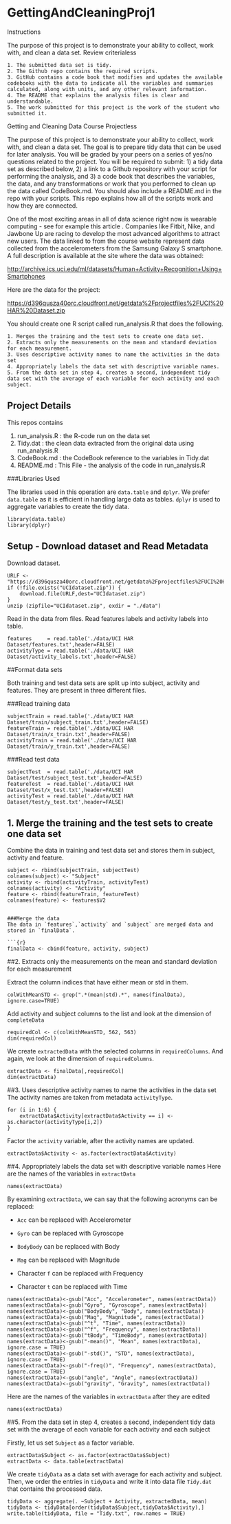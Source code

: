 # GettingAndCleaningProj1

Instructions

The purpose of this project is to demonstrate your ability to collect, work with, and clean a data set.
Review criterialess 

    1. The submitted data set is tidy.
    2. The Github repo contains the required scripts.
    3. GitHub contains a code book that modifies and updates the available codebooks with the data to indicate all the variables and summaries calculated, along with units, and any other relevant information.
    4. The README that explains the analysis files is clear and understandable.
    5. The work submitted for this project is the work of the student who submitted it.

Getting and Cleaning Data Course Projectless 

The purpose of this project is to demonstrate your ability to collect, work with, and clean a data set. The goal is to prepare tidy data that can be used for later analysis. You will be graded by your peers on a series of yes/no questions related to the project. You will be required to submit: 1) a tidy data set as described below, 2) a link to a Github repository with your script for performing the analysis, and 3) a code book that describes the variables, the data, and any transformations or work that you performed to clean up the data called CodeBook.md. You should also include a README.md in the repo with your scripts. This repo explains how all of the scripts work and how they are connected.

One of the most exciting areas in all of data science right now is wearable computing - see for example this article . Companies like Fitbit, Nike, and Jawbone Up are racing to develop the most advanced algorithms to attract new users. The data linked to from the course website represent data collected from the accelerometers from the Samsung Galaxy S smartphone. A full description is available at the site where the data was obtained:

http://archive.ics.uci.edu/ml/datasets/Human+Activity+Recognition+Using+Smartphones

Here are the data for the project:

https://d396qusza40orc.cloudfront.net/getdata%2Fprojectfiles%2FUCI%20HAR%20Dataset.zip

You should create one R script called run_analysis.R that does the following.

    1. Merges the training and the test sets to create one data set.
    2. Extracts only the measurements on the mean and standard deviation for each measurement.
    3. Uses descriptive activity names to name the activities in the data set
    4. Appropriately labels the data set with descriptive variable names.
    5. From the data set in step 4, creates a second, independent tidy data set with the average of each variable for each activity and each subject.


## Project Details

This repos contains
   1. run_analysis.R : the R-code run on the data set
   2. Tidy.dat : the clean data extracted from the original data using run_analysis.R
   3. CodeBook.md : the CodeBook reference to the variables in Tidy.dat
   4. README.md : This File - the analysis of the code in run_analysis.R
   

###Libraries Used

The libraries used in this operation are `data.table` and `dplyr`. We prefer `data.table` as it is efficient in handling large data as tables. `dplyr` is used to aggregate variables to create the tidy data.

```{r, message=FALSE}
library(data.table)
library(dplyr)
```


## Setup - Download dataset and Read Metadata
Download dataset.
```{r}
URLF <- "https://d396qusza40orc.cloudfront.net/getdata%2Fprojectfiles%2FUCI%20HAR%20Dataset.zip"
if (!file.exists("UCIdataset.zip")) {
    download.file(URLF,dest="UCIdataset.zip")
}
unzip (zipfile="UCIdataset.zip", exdir = "./data")
```

Read in the data from files. Read features labels and activity labels into table.
```{r}
features     = read.table('./data/UCI HAR Dataset/features.txt',header=FALSE)
activityType = read.table('./data/UCI HAR Dataset/activity_labels.txt',header=FALSE)
```

##Format data sets

Both training and test data sets are split up into subject, activity and features. They are present in three different files. 

###Read training data
```{r}
subjectTrain = read.table('./data/UCI HAR Dataset/train/subject_train.txt',header=FALSE)
featureTrain = read.table('./data/UCI HAR Dataset/train/x_train.txt',header=FALSE)
activityTrain = read.table('./data/UCI HAR Dataset/train/y_train.txt',header=FALSE)
```

###Read test data
```{r}
subjectTest  = read.table('./data/UCI HAR Dataset/test/subject_test.txt',header=FALSE)
featureTest  = read.table('./data/UCI HAR Dataset/test/x_test.txt',header=FALSE)
activityTest = read.table('./data/UCI HAR Dataset/test/y_test.txt',header=FALSE)
```


## 1. Merge the training and the test sets to create one data set
Combine the data in training and test data set and stores them in subject, activity and feature.
```{r}
subject <- rbind(subjectTrain, subjectTest)
colnames(subject) <- "Subject"
activity <- rbind(activityTrain, activityTest)
colnames(activity) <- "Activity"
feature <- rbind(featureTrain, featureTest)
colnames(feature) <- features$V2


###Merge the data
The data in `features`,`activity` and `subject` are merged data and stored in `finalData`.

```{r}
finalData <- cbind(feature, activity, subject)
```

##2. Extracts only the measurements on the mean and standard deviation for each measurement

Extract the column indices that have either mean or std in them.
```{r}
colWithMeanSTD <- grep(".*(mean|std).*", names(finalData), ignore.case=TRUE)

```
Add activity and subject columns to the list and look at the dimension of `completeData` 
```{r}
requiredCol <- c(colWithMeanSTD, 562, 563)
dim(requiredCol)
```
We create `extractedData` with the selected columns in `requiredColumns`. And again, we look at the dimension of `requiredColumns`. 
```{r}
extractData <- finalData[,requiredCol]
dim(extractData)
```
##3. Uses descriptive activity names to name the activities in the data set
The activity names are taken from metadata `activityType`.
```{r}
for (i in 1:6) {
    extractData$Activity[extractData$Activity == i] <- as.character(activityType[i,2])
}
```
Factor the `activity` variable, after the activity names are updated.
```{r}
extractData$Activity <- as.factor(extractData$Activity)
```
##4. Appropriately labels the data set with descriptive variable names
Here are the names of the variables in `extractData` 
```{r}
names(extractData)
```
By examining `extractData`, we can say that the following acronyms can be replaced:

- `Acc` can be replaced with Accelerometer

- `Gyro` can be replaced with Gyroscope

- `BodyBody` can be replaced with Body

- `Mag` can be replaced with Magnitude

- Character `f` can be replaced with Frequency

- Character `t` can be replaced with Time

```{r}
names(extractData)<-gsub("Acc", "Accelerometer", names(extractData))
names(extractData)<-gsub("Gyro", "Gyroscope", names(extractData))
names(extractData)<-gsub("BodyBody", "Body", names(extractData))
names(extractData)<-gsub("Mag", "Magnitude", names(extractData))
names(extractData)<-gsub("^t", "Time", names(extractData))
names(extractData)<-gsub("^f", "Frequency", names(extractData))
names(extractData)<-gsub("tBody", "TimeBody", names(extractData))
names(extractData)<-gsub("-mean()", "Mean", names(extractData), ignore.case = TRUE)
names(extractData)<-gsub("-std()", "STD", names(extractData), ignore.case = TRUE)
names(extractData)<-gsub("-freq()", "Frequency", names(extractData), ignore.case = TRUE)
names(extractData)<-gsub("angle", "Angle", names(extractData))
names(extractData)<-gsub("gravity", "Gravity", names(extractData))
```
Here are the names of the variables in `extractData` after they are edited
```{r}
names(extractData)
```

##5. From the data set in step 4, creates a second, independent tidy data set with the average of each variable for each activity and each subject

Firstly, let us set `Subject` as a factor variable. 
```{r}
extractData$Subject <- as.factor(extractData$Subject)
extractData <- data.table(extractData)
```
We create `tidyData` as a data set with average for each activity and subject. Then, we order the entries in `tidyData` and write it into data file `Tidy.dat` that contains the processed data.

```{r}
tidyData <- aggregate(. ~Subject + Activity, extractedData, mean)
tidyData <- tidyData[order(tidyData$Subject,tidyData$Activity),]
write.table(tidyData, file = "Tidy.txt", row.names = TRUE)
```

